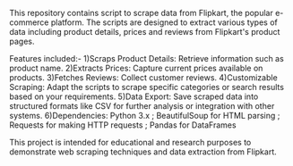 This repository contains script to scrape data from Flipkart, the popular e-commerce platform. The scripts are designed to extract various types of data including product details, prices and reviews from Flipkart's product pages.

Features included:-
1)Scraps Product Details: Retrieve information such as product name.
2)Extracts Prices: Capture current prices available on products.
3)Fetches Reviews: Collect customer reviews.
4)Customizable Scraping: Adapt the scripts to scrape specific categories or search results based on your requirements.
5)Data Export: Save scraped data into structured formats like CSV for further analysis or integration with other systems.
6)Dependencies: Python 3.x ; BeautifulSoup for HTML parsing ; Requests for making HTTP requests ; Pandas for DataFrames

This project is intended for educational and research purposes to demonstrate web scraping techniques and data extraction from Flipkart.
